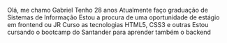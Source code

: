 Olá, me chamo Gabriel
Tenho 28 anos
Atualmente faço graduação de Sistemas de Informação
Estou a procura de uma oportunidade de estágio em frontend ou JR
Curso as tecnologias HTML5, CSS3 e outras
Estou cursando o bootcamp do Santander para aprender também o backend

